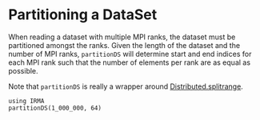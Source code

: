 # Partitioning a DataSet

When reading a dataset with multiple MPI ranks, the dataset must be partitioned amongst the ranks. Given the length of the dataset and the number of MPI ranks, `partitionDS` will determine start and end indices for each MPI rank such that the number of elements per rank are as equal as possible.

Note that `partitionDS` is really a wrapper around [Distributed.splitrange](https://github.com/JuliaLang/julia/blob/539f3ce943f59dec8aff3f2238b083f1b27f41e5/stdlib/Distributed/src/macros.jl#L245-L261).

```@repl
using IRMA
partitionDS(1_000_000, 64)
```
